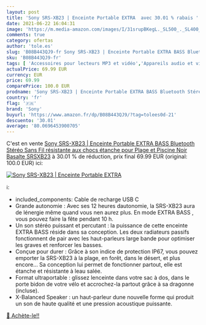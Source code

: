 ```yaml
---
layout: post
title: 'Sony SRS-XB23 | Enceinte Portable EXTRA  avec 30.01 % rabais '
date: 2021-06-22 16:04:31
image: 'https://m.media-amazon.com/images/I/31srupBKegL._SL500_._SL400_.jpg'
comments: true
category: ofertas
author: 'tole.es'
slug: 'B08B443QJ9-fr Sony SRS-XB23 | Enceinte Portable EXTRA BASS Bluetooth...'
sku: 'B08B443QJ9-fr'
tags: [ 'Accessoires pour lecteurs MP3 et vidéo','Appareils audio et video portable','Enceintes Bluetooth portables','Enceintes portables et stations daccueil','High-Tech','sony', ]
actualPrice: 69.99 EUR
currency: EUR
price: 69.99
comparePrice: 100.0 EUR
prodname: 'Sony SRS-XB23 | Enceinte Portable EXTRA BASS Bluetooth Stéréo  Sans Fil  résistante aux chocs  étanche pour Plage et Piscine  Noir Basalte  SRSXB23'
country: 'fr'
flag: '🇫🇷'
brand: 'Sony'
buyurl: 'https://www.amazon.fr/dp/B08B443QJ9/?tag=tolees0d-21'
descuento: '30.01'
average: '80.0696453900705'
---
```


C'est en vente [Sony SRS-XB23 | Enceinte Portable EXTRA BASS Bluetooth Stéréo  Sans Fil  résistante aux chocs  étanche pour Plage et Piscine  Noir Basalte  SRSXB23](https://www.amazon.fr/dp/B08B443QJ9/?tag=tolees0d-21)  à  30.01 % de réduction, prix final  69.99 EUR (original: 100.0 EUR) ici:

[![Sony SRS-XB23 | Enceinte Portable EXTRA ](https://m.media-amazon.com/images/I/31srupBKegL._SL500_._SL400_.jpg)](https://www.amazon.fr/dp/B08B443QJ9/?tag=tolees0d-21)

ℹ️:

- included_components: Cable de recharge USB C
- Grande autonomie : Avec ses 12 heures dautonomie, la SRS-XB23 aura de lénergie même quand vous nen aurez plus. En mode EXTRA BASS , vous pouvez faire la fête pendant 10 h.
- Un son stéréo puissant et percutant : la puissance de cette enceinte EXTRA BASS réside dans sa conception. Les deux radiateurs passifs fonctionnent de pair avec les haut-parleurs large bande pour optimiser les graves et renforcer les basses.
- Conçue pour durer : Grâce à son indice de protection IP67, vous pouvez emporter la SRS-XB23 à la plage, en forêt, dans le désert, et plus encore... Sa conception lui permet de fonctionner partout, elle est étanche et résistante à leau salée.
- Format ultraportable : glissez lenceinte dans votre sac à dos, dans le porte bidon de votre vélo et accrochez-la partout grâce à sa dragonne (incluse).
- X-Balanced Speaker : un haut-parleur dune nouvelle forme qui produit un son de haute qualité et une pression acoustique puissante.

[🛒 Achète-le!!](https://www.amazon.fr/dp/B08B443QJ9/?tag=tolees0d-21)
